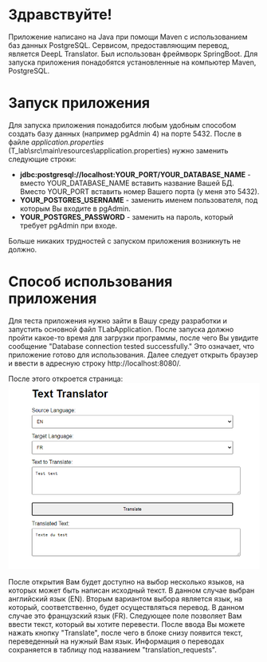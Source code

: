 # Здравствуйте!
Приложение написано на Java при помощи Maven с использованием баз данных PostgreSQL.
Сервисом, предоставляющим перевод, является DeepL Translator. Был использован фреймворк SpringBoot.
Для запуска приложения понадобятся установленные на компьютер Maven, PostgreSQL.
# Запуск приложения
Для запуска приложения понадобится любым удобным способом создать базу данных
(например pgAdmin 4) на порте 5432. После в файле _application.properties_ (T_lab\src\main\resources\application.properties)
нужно заменить следующие строки:
* **jdbc:postgresql://localhost:YOUR_PORT/YOUR_DATABASE_NAME** - вместо YOUR_DATABASE_NAME вставить название Вашей БД.
Вместо YOUR_PORT вставить номер Вашего порта (у меня это 5432).
* **YOUR_POSTGRES_USERNAME** - заменить именем пользователя, под которым Вы входите в pgAdmin.
* **YOUR_POSTGRES_PASSWORD** - заменить на пароль, который требует pgAdmin при входе.

Больше никаких трудностей с запуском приложения возникнуть не должно.
# Способ использования приложения
Для теста приложения нужно зайти в Вашу среду разработки и запустить основной файл TLabApplication.
После запуска должно пройти какое-то время для загрузки программы, после чего Вы увидите сообщение "Database connection tested successfully." 
Это означает, что приложение готово для использования. Далее следует открыть браузер и ввести 
в адресную строку http://localhost:8080/. 

После этого откроется страница: ![img.png](img.png) 

После открытия Вам будет доступно на выбор несколько
языков, на которых может быть написан исходный текст. В данном случае выбран английский язык (EN). Вторым 
вариантом выбора является язык, на который, соответственно, будет осуществляться перевод. В данном случае
это французский язык (FR). Следующее поле позволяет Вам ввести текст, который вы хотите перевести. После 
ввода Вы можете нажать кнопку "Translate", после чего в блоке снизу появится текст, переведенный на нужный Вам язык.
Информация о переводах сохраняется в таблицу под названием "translation_requests".